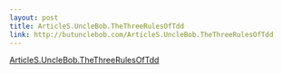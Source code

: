 ```yaml
--- 
layout: post
title: ArticleS.UncleBob.TheThreeRulesOfTdd
link: http://butunclebob.com/ArticleS.UncleBob.TheThreeRulesOfTdd
---
```

<a href=
"http://butunclebob.com/ArticleS.UncleBob.TheThreeRulesOfTdd">ArticleS.UncleBob.TheThreeRulesOfTdd</a><br>

